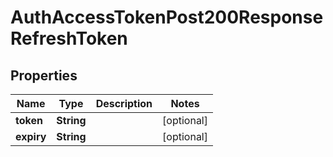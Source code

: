 

# AuthAccessTokenPost200ResponseRefreshToken


## Properties

| Name | Type | Description | Notes |
|------------ | ------------- | ------------- | -------------|
|**token** | **String** |  |  [optional] |
|**expiry** | **String** |  |  [optional] |



